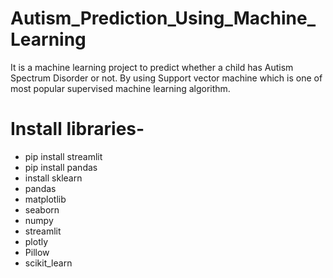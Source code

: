 # Autism_Prediction_Using_Machine_Learning
It is a machine learning project to predict whether a child has Autism Spectrum Disorder or not.
By using Support vector machine which is one of most popular supervised machine learning algorithm.

# Install libraries-

+ pip install streamlit
+ pip install pandas
+  install sklearn
+  pandas
+  matplotlib
+  seaborn
+  numpy
+  streamlit
+  plotly
+  Pillow
+  scikit_learn
